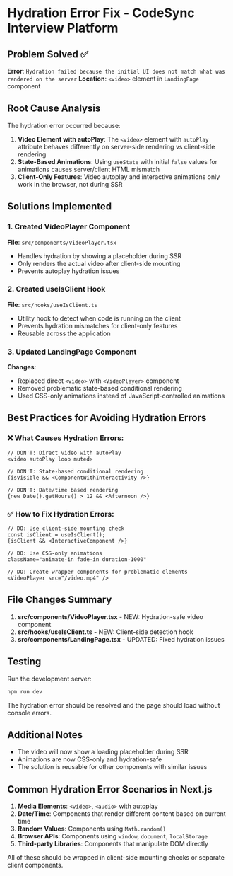 # Hydration Error Fix - CodeSync Interview Platform

## Problem Solved ✅

**Error**: `Hydration failed because the initial UI does not match what was rendered on the server`
**Location**: `<video>` element in `LandingPage` component

## Root Cause Analysis

The hydration error occurred because:

1. **Video Element with autoPlay**: The `<video>` element with `autoPlay` attribute behaves differently on server-side rendering vs client-side rendering
2. **State-Based Animations**: Using `useState` with initial `false` values for animations causes server/client HTML mismatch
3. **Client-Only Features**: Video autoplay and interactive animations only work in the browser, not during SSR

## Solutions Implemented

### 1. Created VideoPlayer Component

**File**: `src/components/VideoPlayer.tsx`

- Handles hydration by showing a placeholder during SSR
- Only renders the actual video after client-side mounting
- Prevents autoplay hydration issues

### 2. Created useIsClient Hook

**File**: `src/hooks/useIsClient.ts`

- Utility hook to detect when code is running on the client
- Prevents hydration mismatches for client-only features
- Reusable across the application

### 3. Updated LandingPage Component

**Changes**:

- Replaced direct `<video>` with `<VideoPlayer>` component
- Removed problematic state-based conditional rendering
- Used CSS-only animations instead of JavaScript-controlled animations

## Best Practices for Avoiding Hydration Errors

### ❌ What Causes Hydration Errors:

```tsx
// DON'T: Direct video with autoPlay
<video autoPlay loop muted>

// DON'T: State-based conditional rendering
{isVisible && <ComponentWithInteractivity />}

// DON'T: Date/time based rendering
{new Date().getHours() > 12 && <Afternoon />}
```

### ✅ How to Fix Hydration Errors:

```tsx
// DO: Use client-side mounting check
const isClient = useIsClient();
{isClient && <InteractiveComponent />}

// DO: Use CSS-only animations
className="animate-in fade-in duration-1000"

// DO: Create wrapper components for problematic elements
<VideoPlayer src="/video.mp4" />
```

## File Changes Summary

1. **src/components/VideoPlayer.tsx** - NEW: Hydration-safe video component
2. **src/hooks/useIsClient.ts** - NEW: Client-side detection hook
3. **src/components/LandingPage.tsx** - UPDATED: Fixed hydration issues

## Testing

Run the development server:

```bash
npm run dev
```

The hydration error should be resolved and the page should load without console errors.

## Additional Notes

- The video will now show a loading placeholder during SSR
- Animations are now CSS-only and hydration-safe
- The solution is reusable for other components with similar issues

## Common Hydration Error Scenarios in Next.js

1. **Media Elements**: `<video>`, `<audio>` with autoplay
2. **Date/Time**: Components that render different content based on current time
3. **Random Values**: Components using `Math.random()`
4. **Browser APIs**: Components using `window`, `document`, `localStorage`
5. **Third-party Libraries**: Components that manipulate DOM directly

All of these should be wrapped in client-side mounting checks or separate client components.
